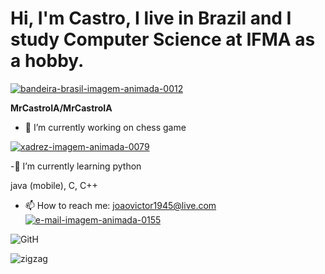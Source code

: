 # Hi, I'm Castro, I live in Brazil and I study Computer Science at IFMA as a hobby.

<a href="https://www.imagensanimadas.com/cat-bandeira-do-brasil-742.htm"><img src="https://www.imagensanimadas.com/data/media/742/bandeira-brasil-imagem-animada-0012.gif" border="0" alt="bandeira-brasil-imagem-animada-0012" /></a>


**MrCastroIA/MrCastroIA**
- 🔭 I’m currently working on 
chess game

<a href="https://www.imagensanimadas.com/cat-xadrez-613.htm"><img src="https://www.imagensanimadas.com/data/media/613/xadrez-imagem-animada-0079.gif" border="0" alt="xadrez-imagem-animada-0079" /></a>


-🌱 I’m currently learning
python <a href="https://giphy.com/gifs/devrock-python-django-edr-KAq5w47R9rmTuvWOWa"/></a>

java (mobile), C, C++




- 📫 How to reach me: joaovictor1945@live.com <a href="https://www.imagensanimadas.com/cat-e-mail-235.htm"><img src="https://www.imagensanimadas.com/data/media/235/e-mail-imagem-animada-0155.gif" border="0" alt="e-mail-imagem-animada-0155" /></a>


![GitH](https://github.com/MrCastroIA/MrCastroIA/assets/61329307/9fbe589c-a9f4-430e-bfbd-09fcbc70de9b)


        
<img src="https://jpbongiovanni.github.io/PythonFunctionLibrary/movies/zigzag.gif" alt="zigzag" />



<!--START_SECTION:chessStats-->

<!--END_SECTION:chessStats-->
